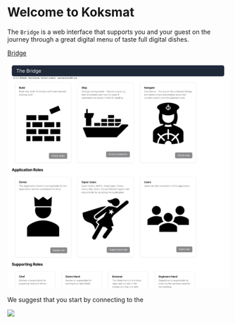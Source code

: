 # Welcome to Koksmat


The `Bridge` is a web interface that supports you and your guest on the journey through a great digital menu of taste full digital dishes. 

[Bridge](http://localhost:3001) 

![](2023-11-22-07-23-32.png)


We suggest that you start by connecting to the 

![](2023-11-22-07-27-39.png)


